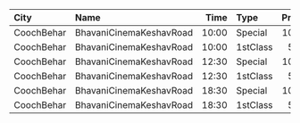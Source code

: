 | City       | Name                    |  Time | Type     | Price | Capacity | Booked |
| :--------- | :---------------------- | ----: | :------- | ----: | -------: | -----: |
| CoochBehar | BhavaniCinemaKeshavRoad | 10:00 | Special  |  100₹ |      260 |    134 |
| CoochBehar | BhavaniCinemaKeshavRoad | 10:00 | 1stClass |   50₹ |       56 |     36 |
| CoochBehar | BhavaniCinemaKeshavRoad | 12:30 | Special  |  100₹ |      260 |    136 |
| CoochBehar | BhavaniCinemaKeshavRoad | 12:30 | 1stClass |   50₹ |       56 |     36 |
| CoochBehar | BhavaniCinemaKeshavRoad | 18:30 | Special  |  100₹ |      260 |    134 |
| CoochBehar | BhavaniCinemaKeshavRoad | 18:30 | 1stClass |   50₹ |       56 |     36 |